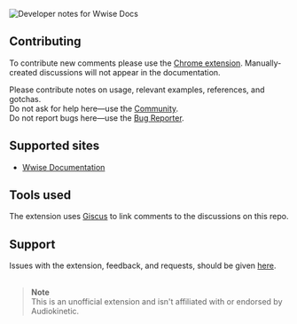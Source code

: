 ![Developer notes for Wwise Docs](https://user-images.githubusercontent.com/21963717/196835384-fba7aad6-9e0e-45b7-a520-cb3fd06b6d0e.png)


## Contributing
To contribute new comments please use the [Chrome extension](https://chrome.google.com/webstore/detail/fchdfdnnpkphopmdaochdfnmcahndmnb). Manually-created discussions will not appear in the documentation.
 
Please contribute notes on usage, relevant examples, references, and gotchas.  
Do not ask for help here—use the [Community](https://www.audiokinetic.com/en/community/).  
Do not report bugs here—use the [Bug Reporter](https://www.audiokinetic.com/library/edge/?source=InstallGuide&id=reporting_bugs).

## Supported sites
- [Wwise Documentation](https://www.audiokinetic.com/library/)

## Tools used
The extension uses [Giscus](https://github.com/giscus/giscus) to link comments to the discussions on this repo.

## Support
Issues with the extension, feedback, and requests, should be given [here](https://github.com/orgs/Developer-Notes-Extension/discussions).
<br><br>

> **Note**  
> This is an unofficial extension and isn't affiliated with or endorsed by Audiokinetic.
